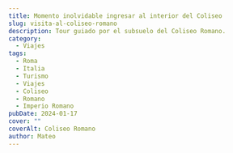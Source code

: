 ```yaml
---
title: Momento inolvidable ingresar al interior del Coliseo
slug: visita-al-coliseo-romano
description: Tour guiado por el subsuelo del Coliseo Romano.
category:
  - Viajes
tags:
  - Roma
  - Italia
  - Turismo
  - Viajes
  - Coliseo 
  - Romano
  - Imperio Romano
pubDate: 2024-01-17
cover: ""
coverAlt: Coliseo Romano
author: Mateo 
--- 
```


